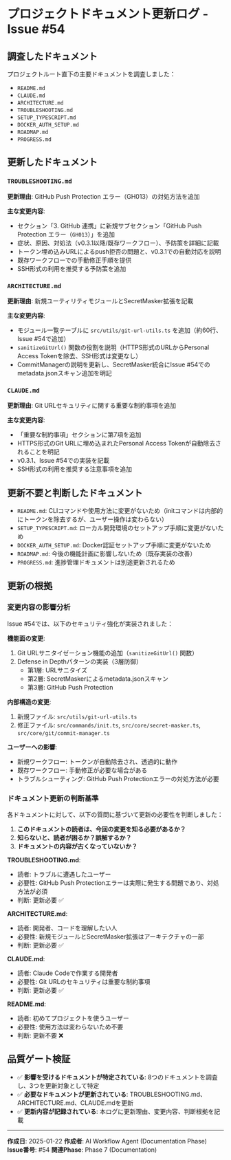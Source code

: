 # プロジェクトドキュメント更新ログ - Issue #54

## 調査したドキュメント

プロジェクトルート直下の主要ドキュメントを調査しました：

- `README.md`
- `CLAUDE.md`
- `ARCHITECTURE.md`
- `TROUBLESHOOTING.md`
- `SETUP_TYPESCRIPT.md`
- `DOCKER_AUTH_SETUP.md`
- `ROADMAP.md`
- `PROGRESS.md`

## 更新したドキュメント

### `TROUBLESHOOTING.md`
**更新理由**: GitHub Push Protection エラー（GH013）の対処方法を追加

**主な変更内容**:
- セクション「3. GitHub 連携」に新規サブセクション「GitHub Push Protection エラー（`GH013`）」を追加
- 症状、原因、対処法（v0.3.1以降/既存ワークフロー）、予防策を詳細に記載
- トークン埋め込みURLによるpush拒否の問題と、v0.3.1での自動対応を説明
- 既存ワークフローでの手動修正手順を提供
- SSH形式の利用を推奨する予防策を追加

### `ARCHITECTURE.md`
**更新理由**: 新規ユーティリティモジュールとSecretMasker拡張を記載

**主な変更内容**:
- モジュール一覧テーブルに `src/utils/git-url-utils.ts` を追加（約60行、Issue #54で追加）
- `sanitizeGitUrl()` 関数の役割を説明（HTTPS形式のURLからPersonal Access Tokenを除去、SSH形式は変更なし）
- CommitManagerの説明を更新し、SecretMasker統合にIssue #54でのmetadata.jsonスキャン追加を明記

### `CLAUDE.md`
**更新理由**: Git URLセキュリティに関する重要な制約事項を追加

**主な変更内容**:
- 「重要な制約事項」セクションに第7項を追加
- HTTPS形式のGit URLに埋め込まれたPersonal Access Tokenが自動除去されることを明記
- v0.3.1、Issue #54での実装を記載
- SSH形式の利用を推奨する注意事項を追加

## 更新不要と判断したドキュメント

- `README.md`: CLIコマンドや使用方法に変更がないため（initコマンドは内部的にトークンを除去するが、ユーザー操作は変わらない）
- `SETUP_TYPESCRIPT.md`: ローカル開発環境のセットアップ手順に変更がないため
- `DOCKER_AUTH_SETUP.md`: Docker認証セットアップ手順に変更がないため
- `ROADMAP.md`: 今後の機能計画に影響しないため（既存実装の改善）
- `PROGRESS.md`: 進捗管理ドキュメントは別途更新されるため

## 更新の根拠

### 変更内容の影響分析

Issue #54では、以下のセキュリティ強化が実装されました：

**機能面の変更**:
1. Git URLサニタイゼーション機能の追加（`sanitizeGitUrl()` 関数）
2. Defense in Depthパターンの実装（3層防御）
   - 第1層: URLサニタイズ
   - 第2層: SecretMaskerによるmetadata.jsonスキャン
   - 第3層: GitHub Push Protection

**内部構造の変更**:
1. 新規ファイル: `src/utils/git-url-utils.ts`
2. 修正ファイル: `src/commands/init.ts`, `src/core/secret-masker.ts`, `src/core/git/commit-manager.ts`

**ユーザーへの影響**:
- 新規ワークフロー: トークンが自動除去され、透過的に動作
- 既存ワークフロー: 手動修正が必要な場合がある
- トラブルシューティング: GitHub Push Protectionエラーの対処方法が必要

### ドキュメント更新の判断基準

各ドキュメントに対して、以下の質問に基づいて更新の必要性を判断しました：

1. **このドキュメントの読者は、今回の変更を知る必要があるか？**
2. **知らないと、読者が困るか？誤解するか？**
3. **ドキュメントの内容が古くなっていないか？**

**TROUBLESHOOTING.md**:
- 読者: トラブルに遭遇したユーザー
- 必要性: GitHub Push Protectionエラーは実際に発生する問題であり、対処方法が必須
- 判断: 更新必要 ✅

**ARCHITECTURE.md**:
- 読者: 開発者、コードを理解したい人
- 必要性: 新規モジュールとSecretMasker拡張はアーキテクチャの一部
- 判断: 更新必要 ✅

**CLAUDE.md**:
- 読者: Claude Codeで作業する開発者
- 必要性: Git URLのセキュリティは重要な制約事項
- 判断: 更新必要 ✅

**README.md**:
- 読者: 初めてプロジェクトを使うユーザー
- 必要性: 使用方法は変わらないため不要
- 判断: 更新不要 ❌

## 品質ゲート検証

- ✅ **影響を受けるドキュメントが特定されている**: 8つのドキュメントを調査し、3つを更新対象として特定
- ✅ **必要なドキュメントが更新されている**: TROUBLESHOOTING.md、ARCHITECTURE.md、CLAUDE.mdを更新
- ✅ **更新内容が記録されている**: 本ログに更新理由、変更内容、判断根拠を記載

---

**作成日**: 2025-01-22
**作成者**: AI Workflow Agent (Documentation Phase)
**Issue番号**: #54
**関連Phase**: Phase 7 (Documentation)
